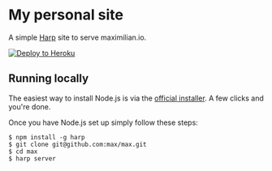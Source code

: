# My personal site

A simple [Harp] site to serve maximilian.io.

[![Deploy to Heroku](http://cl.ly/image/2c0Y0z1v3f3c/content)](http://cl.ly/image/2c0Y0z1v3f3c/content)

## Running locally

The easiest way to install Node.js is via the [official installer][Node.js]. A
few clicks and you're done.

Once you have Node.js set up simply follow these steps:

```
$ npm install -g harp
$ git clone git@github.com:max/max.git
$ cd max
$ harp server
```

[Harp]: http://harpjs.com/
[Node.js]: http://nodejs.org/
